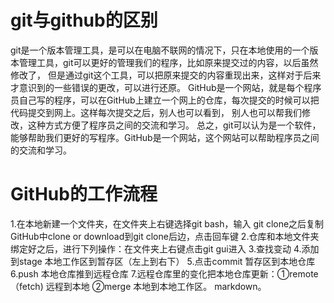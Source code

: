 # git与github的区别
git是一个版本管理工具，是可以在电脑不联网的情况下，只在本地使用的一个版本管理工具，git可以更好的管理我们的程序，比如原来提交过的内容，以后虽然修改了，
但是通过git这个工具，可以把原来提交的内容重现出来，这样对于后来才意识到的一些错误的更改，可以进行还原。
GitHub是一个网站，就是每个程序员自己写的程序，可以在GitHub上建立一个网上的仓库，每次提交的时候可以把代码提交到网上。这样每次提交之后，别人也可以看到，
别人也可以帮我们修改，这种方式方便了程序员之间的交流和学习。
总之，git可以认为是一个软件，能够帮助我们更好的写程序。GitHub是一个网站，这个网站可以帮助程序员之间的交流和学习。
# GitHub的工作流程
1.在本地新建一个文件夹，在文件夹上右键选择git bash，输入 git clone之后复制GitHub中clone or download到git clone后边，点击回车键
2.仓库和本地文件夹绑定好之后，进行下列操作：在文件夹上右键点击git gui进入
3.查找变动
4.添加到stage 本地工作区到暂存区（左上到右下）
5.点击commit  暂存区到本地仓库
6.push 本地仓库推到远程仓库
7.远程仓库里的变化把本地仓库更新：①remote（fetch) 远程到本地 ②merge  本地到本地工作区。  markdown。
